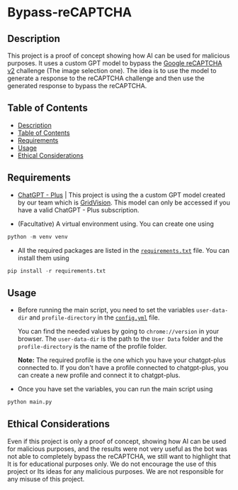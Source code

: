 # Bypass-reCAPTCHA
## Description
This project is a proof of concept showing how AI can be used for malicious purposes. It uses a custom GPT model to bypass the [Google reCAPTCHA v2](https://www.google.com/recaptcha/about/) challenge (The image selection one). The idea is to use the model to generate a response to the reCAPTCHA challenge and then use the generated response to bypass the reCAPTCHA. 

## Table of Contents
- [Description](#description)
- [Table of Contents](#table-of-contents)
- [Requirements](#requirements)
- [Usage](#usage)
- [Ethical Considerations](#ethical-considerations)

## Requirements
- [ChatGPT - Plus](https://openai.com/blog/chatgpt-plus) | This project is using the a custom GPT model created by our team which is [GridVision](https://chat.openai.com/g/g-K30O0wu7c-grid-vision). This model can only be accessed if you have a valid ChatGPT - Plus subscription.

- (Facultative) A virtual environment using. You can create one using
``` python
python -m venv venv
```

- All the required packages are listed in the [`requirements.txt`](requirements.txt) file. You can install them using
``` python
pip install -r requirements.txt
```

## Usage
- Before running the main script, you need to set the variables `user-data-dir` and `profile-directory` in the [`config.yml`](config/config.yml) file. 

    You can find the needed values by going to `chrome://version` in your browser. The `user-data-dir` is the path to the `User Data` folder and the `profile-directory` is the name of the profile folder.

    **Note:** The required profile is the one which you have your chatgpt-plus connected to. If you don't have a profile connected to chatgpt-plus, you can create a new profile and connect it to chatgpt-plus.

- Once you have set the variables, you can run the main script using 
``` python
python main.py
```

## Ethical Considerations
Even if this project is only a proof of concept, showing how AI can be used for malicious purposes, and the results were not very useful as the bot was not able to completely bypass the reCAPTCHA, we still want to highlight that It is for educational purposes only. We do not encourage the use of this project or Its ideas for any malicious purposes. We are not responsible for any misuse of this project.